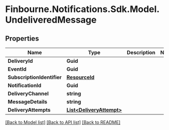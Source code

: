 # Finbourne.Notifications.Sdk.Model.UndeliveredMessage

## Properties

Name | Type | Description | Notes
------------ | ------------- | ------------- | -------------
**DeliveryId** | **Guid** |  | 
**EventId** | **Guid** |  | 
**SubscriptionIdentifier** | [**ResourceId**](ResourceId.md) |  | 
**NotificationId** | **Guid** |  | 
**DeliveryChannel** | **string** |  | 
**MessageDetails** | **string** |  | 
**DeliveryAttempts** | [**List&lt;DeliveryAttempt&gt;**](DeliveryAttempt.md) |  | 

[[Back to Model list]](../README.md#documentation-for-models) [[Back to API list]](../README.md#documentation-for-api-endpoints) [[Back to README]](../README.md)

